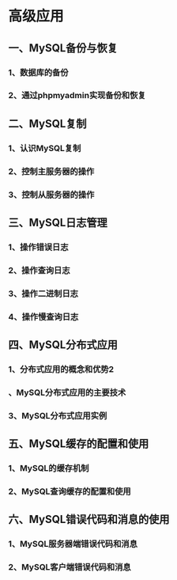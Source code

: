 # 高级应用

## 一、MySQL备份与恢复

### 1、数据库的备份



### 2、通过phpmyadmin实现备份和恢复



## 二、MySQL复制

### 1、认识MySQL复制



### 2、控制主服务器的操作



### 3、控制从服务器的操作



## 三、MySQL日志管理

### 1、操作错误日志



### 2、操作查询日志



### 3、操作二进制日志



### 4、操作慢查询日志



## 四、MySQL分布式应用

### 1、分布式应用的概念和优势2



### 、MySQL分布式应用的主要技术



### 3、MySQL分布式应用实例



## 五、MySQL缓存的配置和使用

### 1、MySQL的缓存机制



### 2、MySQL查询缓存的配置和使用



## 六、MySQL错误代码和消息的使用

### 1、MySQL服务器端错误代码和消息



### 2、MySQL客户端错误代码和消息



